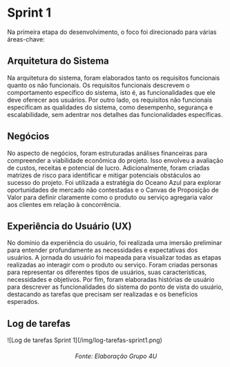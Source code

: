# Sprint 1
Na primeira etapa do desenvolvimento, o foco foi direcionado para várias áreas-chave:

## Arquitetura do Sistema
Na arquitetura do sistema, foram elaborados tanto os requisitos funcionais quanto os não funcionais. Os requisitos funcionais descrevem o comportamento específico do sistema, isto é, as funcionalidades que ele deve oferecer aos usuários. Por outro lado, os requisitos não funcionais especificam as qualidades do sistema, como desempenho, segurança e escalabilidade, sem adentrar nos detalhes das funcionalidades específicas.

## Negócios
No aspecto de negócios, foram estruturadas análises financeiras para compreender a viabilidade econômica do projeto. Isso envolveu a avaliação de custos, receitas e potencial de lucro. Adicionalmente, foram criadas matrizes de risco para identificar e mitigar potenciais obstáculos ao sucesso do projeto. Foi utilizada a estratégia do Oceano Azul para explorar oportunidades de mercado não contestadas e o Canvas de Proposição de Valor para definir claramente como o produto ou serviço agregaria valor aos clientes em relação à concorrência.

## Experiência do Usuário (UX)
No domínio da experiência do usuário, foi realizada uma imersão preliminar para entender profundamente as necessidades e expectativas dos usuários. A jornada do usuário foi mapeada para visualizar todas as etapas realizadas ao interagir com o produto ou serviço. Foram criadas personas para representar os diferentes tipos de usuários, suas características, necessidades e objetivos. Por fim, foram elaboradas histórias de usuário para descrever as funcionalidades do sistema do ponto de vista do usuário, destacando as tarefas que precisam ser realizadas e os benefícios esperados.


## Log de tarefas
<div className = "borda_imagens">
    ![Log de tarefas Sprint 1](/img/log-tarefas-sprint1.png)
</div>
<h6 align="center"> Fonte: Elaboração Grupo 4U </h6>